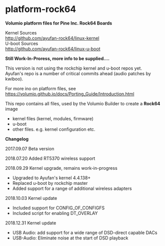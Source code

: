 # platform-rock64

**Volumio platform files for Pine Inc. Rock64 Boards**

Kernel Sources  
http://github.com/ayufan-rock64/linux-kernel  
U-boot Sources  
http://github.com/ayufan-rock64/linux-u-boot  

**Still Work-In-Proress, more info to be supplied....**  

This version is not using the rockchip kernel and u-boot repos yet.  
Ayufan's repo is a number of critical commits ahead (audio patches by kwiboo).    

For more ino on platform files, see https://volumio.github.io/docs/Porting_Guide/Introduction.html    

This repo contains all files, used by the Volumio Builder to create a **Rock64** image  

- kernel files (kernel, modules, firmware)  
- u-boot  
- other files. e.g. kernel configuration etc.  

**Changelog**

2017.09.07  Beta version  

2018.07.20  Added RT5370 wireless support  

2018.09.29  Kernel upgrade, remains work-in-progress  

- Upgraded to Ayufan's kernel 4.4.138+ 
- Replaced u-boot by rockchip master  
- Added support for a range of additional wireless adapters  

2018.10.03	Kernel update

- Included support for CONFIG_OF_CONFIGFS  
- Included script for enabling DT_OVERLAY  

2018.12.31	Kernel update

- USB Audio: add support for a wide range of DSD-direct capable DACs
- USB-Audio: Eliminate noise at the start of DSD playback







 


 
